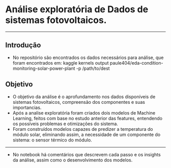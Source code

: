 # Análise exploratória de Dados de sistemas fotovoltaicos.
---
## Introdução
- No repositório são encontrados os dados necessários para análise, que foram encontrados em: kaggle kernels output paule404/eda-condition-monitoring-solar-power-plant -p /path/to/dest

## Objetivo
* O objetivo da análise é o aprofundamento nos dados disponíveis de sistemas fotovoltaicos, compreensão dos componentes e suas importancias.
* Após a analise exploratória foram criados dois modelos de Machine Learning, feitos com base no estudo anterior das features, entendendo os possíveis problemas e otimizações do sistema.
* Foram construídos modelos capazes de predizer a temperatura do módulo solar, eliminando assim, a necessidade de um componente do sistema: o sensor térmico do módulo.

---
* No notebook há comentários que descrevem cada passo e os insights da análise, assim como o desenvolvimento dos modelos.